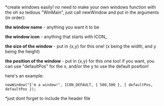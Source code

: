 *create windows easily! no need to make your own windows function with the oh so tedious "WinMain", just call newWindow and put in the arguments (in order):

**the window name** - anything you want it to be

**the window icon** - anything that starts with ICON_

**the size of the window** - put in {x,y} for this one! (x being the width, and y being the height)

**the position of the window** - put in {x,y} for this one too! if you want, you can use "defaultPos" for the x, and/or the y to use the default position!

here's an example:

```
newWindow("I'm a window!", ICON_DEFAULT, { 500,500 }, { defaultPos, defaultPos });
```


*just dont forget to include the header file
